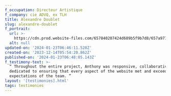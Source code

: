 ```yaml
---
f_occupation: Directeur Artistique
f_company: cie ADVQ, ex TLH
title: Alexandre Doublet
slug: alexandre-doublet
f_portrait:
  url: >-
    https://cdn.prod.website-files.com/657840207424d689b5f9b7d8/657a977769ebe4f4cfe6bf9a_alexandre.avif
  alt: null
updated-on: '2024-01-23T06:46:11.528Z'
created-on: '2023-12-14T05:54:20.862Z'
published-on: '2024-01-23T06:48:05.143Z'
f_testimony-text: >-
  “ Throughout the entire project, Anthony was responsive, collaborative, and
  dedicated to ensuring that every aspect of the website met and exceeded the
  expectations of the team. ”
layout: '[testimonies].html'
tags: testimonies
---
```




